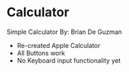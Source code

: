 # Calculator
Simple Calculator 
By: Brian De Guzman
- Re-created Apple Calculator
- All Buttons work
- No Keyboard input functionality yet 
